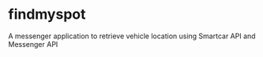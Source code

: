 # findmyspot
A messenger application to retrieve vehicle location using Smartcar API
and Messenger API
